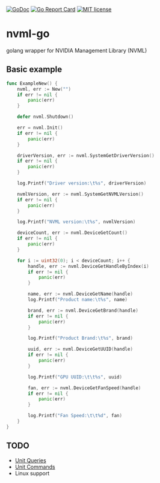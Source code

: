 [![GoDoc](https://godoc.org/github.com/mxpv/nvml-go?status.svg)](https://godoc.org/github.com/mxpv/nvml-go/)
[![Go Report Card](https://goreportcard.com/badge/github.com/mxpv/nvml-go)](https://goreportcard.com/report/github.com/mxpv/nvml-go)
[![MIT license](https://img.shields.io/badge/license-MIT-blue.svg)](LICENSE)

# nvml-go
golang wrapper for NVIDIA Management Library (NVML)

## Basic example ##

```go
func ExampleNew() {
	nvml, err := New("")
	if err != nil {
		panic(err)
	}

	defer nvml.Shutdown()

	err = nvml.Init()
	if err != nil {
		panic(err)
	}

	driverVersion, err := nvml.SystemGetDriverVersion()
	if err != nil {
		panic(err)
	}

	log.Printf("Driver version:\t%s", driverVersion)

	nvmlVersion, err := nvml.SystemGetNVMLVersion()
	if err != nil {
		panic(err)
	}

	log.Printf("NVML version:\t%s", nvmlVersion)

	deviceCount, err := nvml.DeviceGetCount()
	if err != nil {
		panic(err)
	}

	for i := uint32(0); i < deviceCount; i++ {
		handle, err := nvml.DeviceGetHandleByIndex(i)
		if err != nil {
			panic(err)
		}

		name, err := nvml.DeviceGetName(handle)
		log.Printf("Product name:\t%s", name)

		brand, err := nvml.DeviceGetBrand(handle)
		if err != nil {
			panic(err)
		}

		log.Printf("Product Brand:\t%s", brand)

		uuid, err := nvml.DeviceGetUUID(handle)
		if err != nil {
			panic(err)
		}

		log.Printf("GPU UUID:\t\t%s", uuid)

		fan, err := nvml.DeviceGetFanSpeed(handle)
		if err != nil {
			panic(err)
		}

		log.Printf("Fan Speed:\t\t%d", fan)
	}
}
```


## TODO ##
- [Unit Queries](http://docs.nvidia.com/deploy/nvml-api/group__nvmlUnitQueries.html)
- [Unit Commands](http://docs.nvidia.com/deploy/nvml-api/group__nvmlDeviceCommands.html)
- Linux support